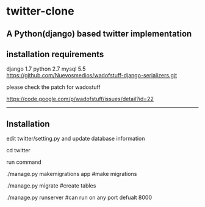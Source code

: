 # twitter-clone
A Python(django) based twitter implementation 
-----------------------------
installation  requirements
------------------------------
django 1.7 
python 2.7 
mysql 5.5
https://github.com/Nuevosmedios/wadofstuff-django-serializers.git

please check the patch for wadostuff


https://code.google.com/p/wadofstuff/issues/detail?id=22

----------------
Installation
----------------
edit twitter/setting.py and update database information

cd twitter


run command 

 ./manage.py makemigrations app #make migrations 
 
 
 ./manage.py migrate #create tables 
 
 
 ./manage.py runserver #can run on any port defualt 8000




